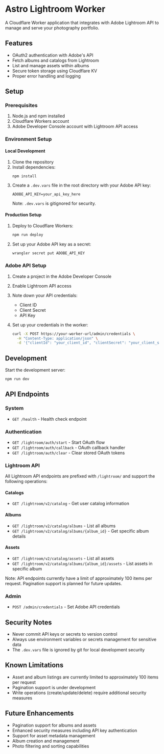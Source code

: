 # Astro Lightroom Worker

A Cloudflare Worker application that integrates with Adobe Lightroom API to manage and serve your photography portfolio.

## Features

- OAuth2 authentication with Adobe's API
- Fetch albums and catalogs from Lightroom
- List and manage assets within albums
- Secure token storage using Cloudflare KV
- Proper error handling and logging

## Setup

### Prerequisites

1. Node.js and npm installed
2. Cloudflare Workers account
3. Adobe Developer Console account with Lightroom API access

### Environment Setup

#### Local Development

1. Clone the repository
2. Install dependencies:
   ```bash
   npm install
   ```
3. Create a `.dev.vars` file in the root directory with your Adobe API key:
   ```
   ADOBE_API_KEY=your_api_key_here
   ```
   Note: `.dev.vars` is gitignored for security.

#### Production Setup

1. Deploy to Cloudflare Workers:
   ```bash
   npm run deploy
   ```

2. Set up your Adobe API key as a secret:
   ```bash
   wrangler secret put ADOBE_API_KEY
   ```

### Adobe API Setup

1. Create a project in the Adobe Developer Console
2. Enable Lightroom API access
3. Note down your API credentials:
   - Client ID
   - Client Secret
   - API Key

4. Set up your credentials in the worker:
   ```bash
   curl -X POST https://your-worker-url/admin/credentials \
     -H "Content-Type: application/json" \
     -d '{"clientId": "your_client_id", "clientSecret": "your_client_secret"}'
   ```

## Development

Start the development server:
```bash
npm run dev
```

## API Endpoints

### System
- `GET /health` - Health check endpoint

### Authentication
- `GET /lightroom/auth/start` - Start OAuth flow
- `GET /lightroom/auth/callback` - OAuth callback handler
- `GET /lightroom/auth/clear` - Clear stored OAuth tokens

### Lightroom API
All Lightroom API endpoints are prefixed with `/lightroom/` and support the following operations:

#### Catalogs
- `GET /lightroom/v2/catalog` - Get user catalog information

#### Albums
- `GET /lightroom/v2/catalog/albums` - List all albums
- `GET /lightroom/v2/catalog/albums/{album_id}` - Get specific album details

#### Assets
- `GET /lightroom/v2/catalog/assets` - List all assets
- `GET /lightroom/v2/catalog/albums/{album_id}/assets` - List assets in specific album

Note: API endpoints currently have a limit of approximately 100 items per request. Pagination support is planned for future updates.

### Admin
- `POST /admin/credentials` - Set Adobe API credentials

## Security Notes

- Never commit API keys or secrets to version control
- Always use environment variables or secrets management for sensitive data
- The `.dev.vars` file is ignored by git for local development security

## Known Limitations

- Asset and album listings are currently limited to approximately 100 items per request
- Pagination support is under development
- Write operations (create/update/delete) require additional security measures

## Future Enhancements

- Pagination support for albums and assets
- Enhanced security measures including API key authentication
- Support for asset metadata management
- Album creation and management
- Photo filtering and sorting capabilities
